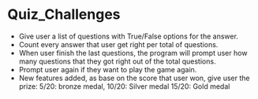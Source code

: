 # Quiz_Challenges
- Give user a list of questions with True/False options for the answer. 
- Count every answer that user get right per total of  questions.
- When user finish the last questions, the program will prompt user how many questions that they got right out of the 
total questions. 
- Prompt user again if they want to play the game again.
- New features added, as base on the score that user won, give user the prize:
     5/20: bronze medal,
     10/20: Silver medal
     15/20: Gold medal